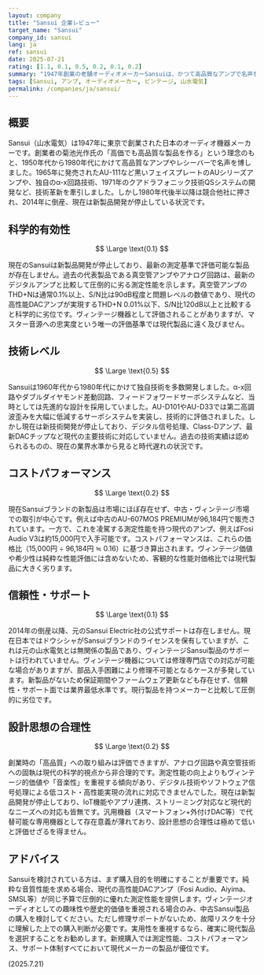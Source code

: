 ```yaml
---
layout: company
title: "Sansui 企業レビュー"
target_name: "Sansui"
company_id: sansui
lang: ja
ref: sansui
date: 2025-07-21
rating: [1.1, 0.1, 0.5, 0.2, 0.1, 0.2]
summary: "1947年創業の老舗オーディオメーカーSansuiは、かつて高品質なアンプで名声を博しましたが、現在は製品の新規開発が停止しており、科学的有効性と技術力が著しく時代遅れのため、総合的に極めて低い評価となります。"
tags: [Sansui, アンプ, オーディオメーカー, ビンテージ, 山水電気]
permalink: /companies/ja/sansui/
---
```

## 概要

Sansui（山水電気）は1947年に東京で創業された日本のオーディオ機器メーカーです。創業者の菊池光作氏の「高価でも高品質な製品を作る」という理念のもと、1950年代から1980年代にかけて高品質なアンプやレシーバーで名声を博しました。1965年に発売されたAU-111など黒いフェイスプレートのAUシリーズアンプや、独自のα-x回路技術、1971年のクアドラフォニック技術QSシステムの開発など、技術革新を牽引しました。しかし1980年代後半以降は競合他社に押され、2014年に倒産、現在は新製品開発が停止している状況です。

## 科学的有効性

$$ \Large \text{0.1} $$

現在のSansuiは新製品開発が停止しており、最新の測定基準で評価可能な製品が存在しません。過去の代表製品である真空管アンプやアナログ回路は、最新のデジタルアンプと比較して圧倒的に劣る測定性能を示します。真空管アンプのTHD+Nは通常0.1%以上、S/N比は90dB程度と問題レベルの数値であり、現代の高性能DACアンプが実現するTHD+N 0.01%以下、S/N比120dB以上と比較すると科学的に劣位です。ヴィンテージ機器として評価されることがありますが、マスター音源への忠実度という唯一の評価基準では現代製品に遠く及びません。

## 技術レベル

$$ \Large \text{0.5} $$

Sansuiは1960年代から1980年代にかけて独自技術を多数開発しました。α-x回路やダブルダイヤモンド差動回路、フィードフォワードサーボシステムなど、当時としては先進的な設計を採用していました。AU-D101やAU-D33では第二高調波歪みを大幅に低減するサーボシステムを実装し、技術的に評価されました。しかし現在は新技術開発が停止しており、デジタル信号処理、Class-Dアンプ、最新DACチップなど現代の主要技術に対応していません。過去の技術実績は認められるものの、現在の業界水準から見ると時代遅れの状況です。

## コストパフォーマンス

$$ \Large \text{0.2} $$

現在Sansuiブランドの新製品は市場にほぼ存在せず、中古・ヴィンテージ市場での取引が中心です。例えば中古のAU-607MOS PREMIUMが96,184円で販売されています。一方で、これを凌駕する測定性能を持つ現代のアンプ、例えばFosi Audio V3は約15,000円で入手可能です。コストパフォーマンスは、これらの価格比（15,000円 ÷ 96,184円 ≒ 0.16）に基づき算出されます。ヴィンテージ価値や希少性は純粋な性能評価には含めないため、客観的な性能対価格比では現代製品に大きく劣ります。

## 信頼性・サポート

$$ \Large \text{0.1} $$

2014年の倒産以降、元のSansui Electric社の公式サポートは存在しません。現在日本ではドウシシャがSansuiブランドのライセンスを保有していますが、これは元の山水電気とは無関係の製品であり、ヴィンテージSansui製品のサポートは行われていません。ヴィンテージ機器については修理専門店での対応が可能な場合がありますが、部品入手困難により修理不可能となるケースが多発しています。新製品がないため保証期間やファームウェア更新なども存在せず、信頼性・サポート面では業界最低水準です。現行製品を持つメーカーと比較して圧倒的に劣位です。

## 設計思想の合理性

$$ \Large \text{0.2} $$

創業時の「高品質」への取り組みは評価できますが、アナログ回路や真空管技術への固執は現代の科学的視点から非合理的です。測定性能の向上よりもヴィンテージ的価値や「音楽性」を重視する傾向があり、デジタル技術やソフトウェア信号処理による低コスト・高性能実現の流れに対応できませんでした。現在は新製品開発が停止しており、IoT機能やアプリ連携、ストリーミング対応など現代的なニーズへの対応も皆無です。汎用機器（スマートフォン+外付けDAC等）で代替可能な専用機器として存在意義が薄れており、設計思想の合理性は極めて低いと評価せざるを得ません。

## アドバイス

Sansuiを検討されている方は、まず購入目的を明確にすることが重要です。純粋な音質性能を求める場合、現代の高性能DACアンプ（Fosi Audio、Aiyima、SMSL等）が同じ予算で圧倒的に優れた測定性能を提供します。ヴィンテージオーディオとしての趣味性や歴史的価値を重視される場合のみ、中古Sansui製品の購入を検討してください。ただし修理サポートがないため、故障リスクを十分に理解した上での購入判断が必要です。実用性を重視するなら、確実に現代製品を選択することをお勧めします。新規購入では測定性能、コストパフォーマンス、サポート体制すべてにおいて現代メーカーの製品が優位です。

(2025.7.21)
